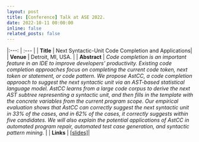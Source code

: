 ```yaml
---
layout: post
title: [Conference] Talk at ASE 2022.
date: 2022-10-11 00:00:00
inline: false
related_posts: false
---
```


|:---: | :--- |
| **Title** | Next Syntactic-Unit Code Completion and Applications|
| **Venue** | Detroit, MI, USA. |
| **Abstract** | *Code completion is an important feature in an IDE to improve developers’ productivity. Existing code completion approaches focus on completing the current code token, next token or statement, or code pattern. We propose AstCC, a code completion approach to suggest the next syntactic unit via an AST-based statistical language model. AstCC learns from a large code corpus to derive the next AST subtree representing a syntactic unit, and then fills in the template with the concrete variables from the current program scope. Our empirical evaluation shows that AstCC can correctly suggest the next syntactic unit in 33% of the cases, and in 62% of the cases, it correctly suggests within five candidates. We will also explain the potential applications of AstCC in automated program repair, automated test case generation, and syntactic pattern mining.* |
| **Links** | [[slides]](https://aashishyadavally.github.io/assets/pdf/slides-ase2022-(2).pdf)|